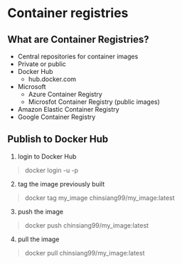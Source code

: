 # Container registries

## What are Container Registries?
- Central repositories for container images
- Private or public
- Docker Hub
    - hub.docker.com
- Microsoft
    - Azure Container Registry
    - Microsfot Container Registry (public images)
- Amazon Elastic Container Registry
- Google Container Registry

## Publish to Docker Hub

1. login to Docker Hub
> docker login -u <username> -p <password>

2. tag the image previously built
> docker tag my_image chinsiang99/my_image:latest

3. push the image
> docker push chinsiang99/my_image:latest

4. pull the image
> docker pull chinsiang99/my_image:latest